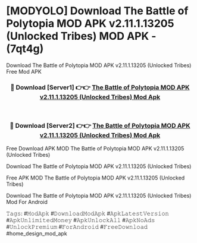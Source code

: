 # [MODYOLO] Download The Battle of Polytopia MOD APK v2.11.1.13205 (Unlocked Tribes) MOD APK - (7qt4g)
Download The Battle of Polytopia MOD APK v2.11.1.13205 (Unlocked Tribes) Free Mod APK

<div align="center">
<h3>🔴 Download [Server1] 👉👉 <a href="https://apk-comot.site?title=The_Battle_of_Polytopia_MOD_APK_v2.11.1.13205_(Unlocked_Tribes)">The Battle of Polytopia MOD APK v2.11.1.13205 (Unlocked Tribes) Mod Apk</a></h3><br>

<h3>🔴 Download [Server2] 👉👉 <a href="https://apk-comot.site?title=The_Battle_of_Polytopia_MOD_APK_v2.11.1.13205_(Unlocked_Tribes)">The Battle of Polytopia MOD APK v2.11.1.13205 (Unlocked Tribes) Mod Apk</a></h3>
</div>


Free Download APK MOD The Battle of Polytopia MOD APK v2.11.1.13205 (Unlocked Tribes)

Download The Battle of Polytopia MOD APK v2.11.1.13205 (Unlocked Tribes) 

Free APK MOD The Battle of Polytopia MOD APK v2.11.1.13205 (Unlocked Tribes) 

Download The Battle of Polytopia MOD APK v2.11.1.13205 (Unlocked Tribes) Mod For Android

𝚃𝚊𝚐𝚜: #𝙼𝚘𝚍𝙰𝚙𝚔 #𝙳𝚘𝚠𝚗𝚕𝚘𝚊𝚍𝙼𝚘𝚍𝙰𝚙𝚔 #𝙰𝚙𝚔𝙻𝚊𝚝𝚎𝚜𝚝𝚅𝚎𝚛𝚜𝚒𝚘𝚗 #𝙰𝚙𝚔𝚄𝚗𝚕𝚒𝚖𝚒𝚝𝚎𝚍𝙼𝚘𝚗𝚎𝚢 #𝙰𝚙𝚔𝚄𝚗𝚕𝚘𝚌𝚔𝙰𝚕𝚕 #𝙰𝚙𝚔𝙽𝚘𝙰𝚍𝚜 #𝚄𝚗𝚕𝚘𝚌𝚔𝙿𝚛𝚎𝚖𝚒𝚞𝚖 #𝙵𝚘𝚛𝙰𝚗𝚍𝚛𝚘𝚒𝚍 #𝙵𝚛𝚎𝚎𝙳𝚘𝚠𝚗𝚕𝚘𝚊𝚍 #home_design_mod_apk